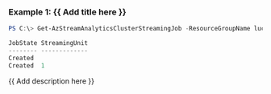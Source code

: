 ### Example 1: {{ Add title here }}
```powershell
PS C:\> Get-AzStreamAnalyticsClusterStreamingJob -ResourceGroupName lucas-rg-test -ClusterName sacluster-01-portal

JobState StreamingUnit
-------- -------------
Created
Created  1
```

{{ Add description here }}

